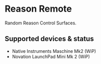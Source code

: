 # Reason Remote
Random Reason Control Surfaces.

## Supported devices & status
- Native Instruments Maschine Mk2 (WiP)
- Novation LaunchPad Mini Mk 2 (WiP)
